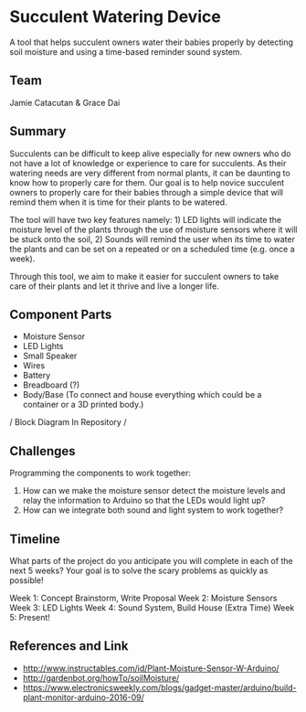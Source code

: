 # Succulent Watering Device

A tool that helps succulent owners water their babies properly by detecting soil moisture and using a time-based reminder sound system.

## Team

Jamie Catacutan & Grace Dai

## Summary

Succulents can be difficult to keep alive especially for new owners who do not have a lot of knowledge or experience to care for succulents. As their watering needs are very different from normal plants, it can be daunting to know how to properly care for them. Our goal is to help novice succulent owners to properly care for their babies through a simple device that will remind them when it is time for their plants to be watered. 

The tool will have two key features namely: 1) LED lights will indicate the moisture level of the plants through the use of moisture sensors where it will be stuck onto the soil, 2) Sounds will remind the user when its time to water the plants and can be set on a repeated or on a scheduled time (e.g. once a week).

Through this tool, we aim to make it easier for succulent owners to take care of their plants and let it thrive and live a longer life. 


## Component Parts

* Moisture Sensor 
* LED Lights 
* Small Speaker 
* Wires 
* Battery 
* Breadboard (?)
* Body/Base (To connect and house everything which could be a container or a 3D printed body.)

/ Block Diagram In Repository / 

## Challenges

Programming the components to work together:
1. How can we make the moisture sensor detect the moisture levels and relay the information to Arduino so that the LEDs would light up?
2. How can we integrate both sound and light system to work together?


## Timeline
What parts of the project do you anticipate you will complete in each of the next 5 weeks? Your goal is to solve the scary problems as quickly as possible!

Week 1: Concept Brainstorm, Write Proposal
Week 2: Moisture Sensors
Week 3: LED Lights
Week 4: Sound System, Build House (Extra Time)
Week 5: Present!

## References and Link
* http://www.instructables.com/id/Plant-Moisture-Sensor-W-Arduino/ 
* http://gardenbot.org/howTo/soilMoisture/
* https://www.electronicsweekly.com/blogs/gadget-master/arduino/build-plant-monitor-arduino-2016-09/
